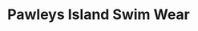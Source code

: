 ---
title: "Pawleys Island Swim Wear"
url: /pawleys-island/pawleys-island-swim-wear/
shop: clothes
---